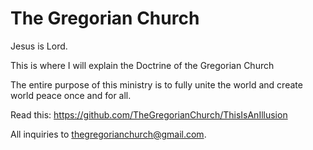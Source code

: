 # The Gregorian Church
Jesus is Lord.

This is where I will explain the Doctrine of the Gregorian Church

The entire purpose of this ministry is to fully unite the world and create world peace once and for all. 

Read this: https://github.com/TheGregorianChurch/ThisIsAnIllusion

All inquiries to thegregorianchurch@gmail.com.
